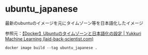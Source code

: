 # ubuntu_japanese

最新のubuntuのイメージを元にタイムゾーン等を日本語化したイメージ

参照元：[【Docker】Ubuntuのタイムゾーンと日本語化の設定 | Yukkuri Machine Learning (laid-back-scientist.com)](https://laid-back-scientist.com/docker-jp)

```shell
docker image build --tag ubuntu_japanese .
```
